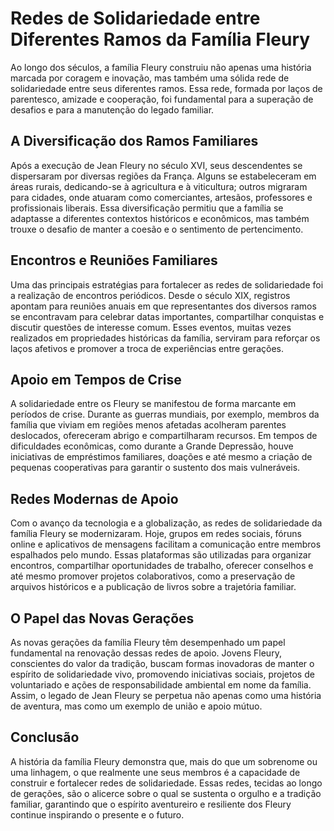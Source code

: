 # Redes de Solidariedade entre Diferentes Ramos da Família Fleury

Ao longo dos séculos, a família Fleury construiu não apenas uma história marcada por coragem e inovação, mas também uma sólida rede de solidariedade entre seus diferentes ramos. Essa rede, formada por laços de parentesco, amizade e cooperação, foi fundamental para a superação de desafios e para a manutenção do legado familiar.

## A Diversificação dos Ramos Familiares

Após a execução de Jean Fleury no século XVI, seus descendentes se dispersaram por diversas regiões da França. Alguns se estabeleceram em áreas rurais, dedicando-se à agricultura e à viticultura; outros migraram para cidades, onde atuaram como comerciantes, artesãos, professores e profissionais liberais. Essa diversificação permitiu que a família se adaptasse a diferentes contextos históricos e econômicos, mas também trouxe o desafio de manter a coesão e o sentimento de pertencimento.

## Encontros e Reuniões Familiares

Uma das principais estratégias para fortalecer as redes de solidariedade foi a realização de encontros periódicos. Desde o século XIX, registros apontam para reuniões anuais em que representantes dos diversos ramos se encontravam para celebrar datas importantes, compartilhar conquistas e discutir questões de interesse comum. Esses eventos, muitas vezes realizados em propriedades históricas da família, serviram para reforçar os laços afetivos e promover a troca de experiências entre gerações.

## Apoio em Tempos de Crise

A solidariedade entre os Fleury se manifestou de forma marcante em períodos de crise. Durante as guerras mundiais, por exemplo, membros da família que viviam em regiões menos afetadas acolheram parentes deslocados, ofereceram abrigo e compartilharam recursos. Em tempos de dificuldades econômicas, como durante a Grande Depressão, houve iniciativas de empréstimos familiares, doações e até mesmo a criação de pequenas cooperativas para garantir o sustento dos mais vulneráveis.

## Redes Modernas de Apoio

Com o avanço da tecnologia e a globalização, as redes de solidariedade da família Fleury se modernizaram. Hoje, grupos em redes sociais, fóruns online e aplicativos de mensagens facilitam a comunicação entre membros espalhados pelo mundo. Essas plataformas são utilizadas para organizar encontros, compartilhar oportunidades de trabalho, oferecer conselhos e até mesmo promover projetos colaborativos, como a preservação de arquivos históricos e a publicação de livros sobre a trajetória familiar.

## O Papel das Novas Gerações

As novas gerações da família Fleury têm desempenhado um papel fundamental na renovação dessas redes de apoio. Jovens Fleury, conscientes do valor da tradição, buscam formas inovadoras de manter o espírito de solidariedade vivo, promovendo iniciativas sociais, projetos de voluntariado e ações de responsabilidade ambiental em nome da família. Assim, o legado de Jean Fleury se perpetua não apenas como uma história de aventura, mas como um exemplo de união e apoio mútuo.

## Conclusão

A história da família Fleury demonstra que, mais do que um sobrenome ou uma linhagem, o que realmente une seus membros é a capacidade de construir e fortalecer redes de solidariedade. Essas redes, tecidas ao longo de gerações, são o alicerce sobre o qual se sustenta o orgulho e a tradição familiar, garantindo que o espírito aventureiro e resiliente dos Fleury continue inspirando o presente e o futuro.